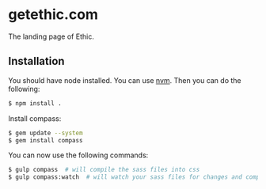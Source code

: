 # getethic.com
The landing page of Ethic.


## Installation

You should have node installed. You can use [nvm](https://github.com/creationix/nvm).
Then you can do the following:
```bash
$ npm install .
```

Install compass:
```bash
$ gem update --system
$ gem install compass
```

You can now use the following commands:
```bash
$ gulp compass  # will compile the sass files into css
$ gulp compass:watch  # will watch your sass files for changes and compile them
```
